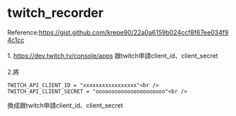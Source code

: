 # twitch_recorder
Reference:https://gist.github.com/krepe90/22a0a6159b024ccf8f67ee034f94c1cc <br />
<br>1. https://dev.twitch.tv/console/apps 跟twitch申請client_id、client_secret<br />
<br>2.將<br />
```
TWITCH_API_CLIENT_ID = "xxxxxxxxxxxxxxxxx"<br />
TWITCH_API_CLIENT_SECRET = "oooooooooooooooooooooo"<br />
```
換成跟twitch申請client_id、client_secret<br />


